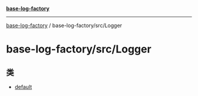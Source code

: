 [**base-log-factory**](../../../index.md)

***

[base-log-factory](../../../index.md) / base-log-factory/src/Logger

# base-log-factory/src/Logger

## 类

- [default](classes/default.md)
